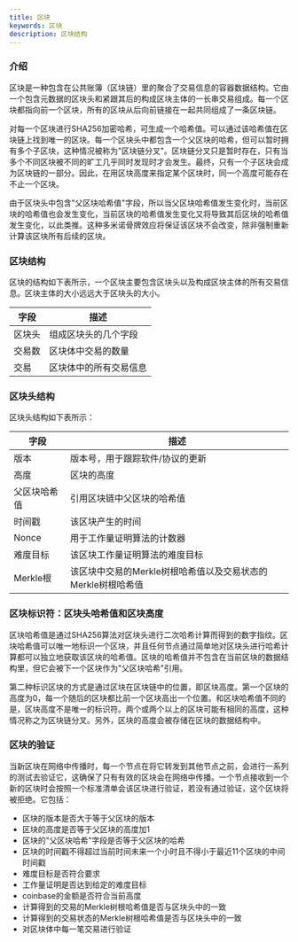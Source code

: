 ```yaml
---
title: 区块
keywords: 区块
description: 区块结构
---
```


### 介绍 

区块是一种包含在公共账簿（区块链）里的聚合了交易信息的容器数据结构。它由一个包含元数据的区块头和紧跟其后的构成区块主体的一长串交易组成。每一个区块都指向前一个区块，所有的区块从后向前链接在一起共同组成了一条区块链。 

对每一个区块进行SHA256加密哈希，可生成一个哈希值。可以通过该哈希值在区块链上找到唯一的区块。每一个区块头中都包含一个父区块的哈希，但可以暂时拥有多个子区块，这种情况被称为"区块链分叉"。区块链分叉只是暂时存在，只有当多个不同区块被不同的旷工几乎同时发现时才会发生。最终，只有一个子区块会成为区块链的一部分。因此，在用区块高度来指定某个区块时，同一个高度可能存在不止一个区块。 

由于区块头中包含"父区块哈希值"字段，所以当父区块哈希值发生变化时，当前区块的哈希值也会发生变化，当前区块的哈希值发生变化又将导致其后区块的哈希值发生变化，以此类推。这种多米诺骨牌效应将保证该区块不会改变，除非强制重新计算该区块所有后续的区块。 

### 区块结构 

区块的结构如下表所示，一个区块主要包含区块头以及构成区块主体的所有交易信息。区块主体的大小远远大于区块头的大小。 

|字段|描述|
|----|---|
|区块头|组成区块头的几个字段|
|交易数|区块体中交易的数量|
|交易|区块体中的所有交易信息|

### 区块头结构 

区块头结构如下表所示： 

|字段|描述|
|---|---|
|版本|版本号，用于跟踪软件/协议的更新|
|高度|区块的高度|
|父区块哈希值|引用区块链中父区块的哈希值|
|时间戳|该区块产生的时间|
|Nonce|用于工作量证明算法的计数器|
|难度目标|该区块工作量证明算法的难度目标|
|Merkle根|该区块中交易的Merkle树根哈希值以及交易状态的Merkle树根哈希值|

### 区块标识符：区块头哈希值和区块高度

区块哈希值是通过SHA256算法对区块头进行二次哈希计算而得到的数字指纹。区块哈希值可以唯一地标识一个区块，并且任何节点通过简单地对区块头进行哈希计算都可以独立地获取该区块的哈希值。区块的哈希值并不包含在当前区块的数据结构里，但它会被下一个区块作为"父区块哈希"引用。 

第二种标识区块的方式是通过区块在区块链中的位置，即区块高度。第一个区块的高度为0，每一个随后的区块都比前一个区块高出一个位置。和区块哈希值不同的是，区块高度不是唯一的标识符。两个或两个以上的区块可能有相同的高度，这种情况称之为区块链分叉。另外，区块的高度会被存储在区块的数据结构中。 

### 区块的验证 

当新区块在网络中传播时，每一个节点在将它转发到其他节点之前，会进行一系列的测试去验证它，这确保了只有有效的区块会在网络中传播。一个节点接收到一个新的区块时会按照一个标准清单会该区块进行验证，若没有通过验证，这个区块将被拒绝。它包括： 

* 区块的版本是否大于等于父区块的版本 
* 区块的高度是否等于父区块的高度加1 
* 区块的"父区块哈希"字段是否等于父区块的哈希 
* 区块的时间戳不得超过当前时间未来一个小时且不得小于最近11个区块的中间时间戳 
* 难度目标是否符合要求 
* 工作量证明是否达到给定的难度目标 
* coinbase的金额是否符合当前高度 
* 计算得到的交易的Merkle树根哈希值是否与区块头中的一致 
* 计算得到的交易状态的Merkle树根哈希值是否与区块头中的一致 
* 对区块体中每一笔交易进行验证